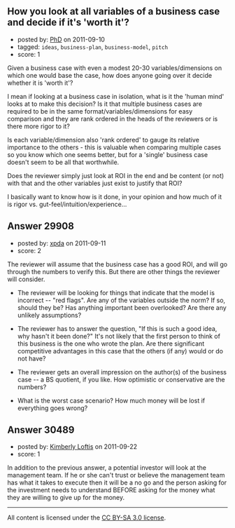 ## How you look at all variables of a business case and decide if it's 'worth it'?

- posted by: [PhD](https://stackexchange.com/users/-1/8167-phd) on 2011-09-10
- tagged: `ideas`, `business-plan`, `business-model`, `pitch`
- score: 1

Given a business case with even a modest 20-30 variables/dimensions on which one would base the case, how does anyone going over it decide whether it is 'worth it'?

I mean if looking at a business case in isolation, what is it the 'human mind' looks at to make this decision? Is it that multiple business cases are required to be in the same format/variables/dimensions for easy comparison and they are rank ordered in the heads of the reviewers or is there more rigor to it?

Is each variable/dimension also 'rank ordered' to gauge its relative importance to the others - this is valuable when comparing multiple cases so you know which one seems better, but for a 'single' business case doesn't seem to be all that worthwhile.

Does the reviewer simply just look at ROI in the end and be content (or not) with that and the other variables just exist to justify that ROI?

I basically want to know how is it done, in your opinion and how much of it is rigor vs. gut-feel/intuition/experience...

 


## Answer 29908

- posted by: [xpda](https://stackexchange.com/users/-1/13101-xpda) on 2011-09-11
- score: 2

The reviewer will assume that the business case has a good ROI, and will go through the numbers to verify this. But there are other things the reviewer will consider.

- The reviewer will be looking for things that indicate that the model is incorrect -- "red flags". Are any of the variables outside the norm? If so, should they be? Has anything important been overlooked? Are there any unlikely assumptions?

- The reviewer has to answer the question, "If this is such a good idea, why hasn't it been done?" It's not likely that the first person to think of this business is the one who wrote the plan. Are there significant competitive advantages in this case that the others (if any) would or do not have?

- The reviewer gets an overall impression on the author(s) of the business case -- a BS quotient, if you like. How optimistic or conservative are the numbers?

- What is the worst case scenario? How much money will be lost if everything goes wrong?




## Answer 30489

- posted by: [Kimberly Loftis](https://stackexchange.com/users/-1/13470-kimberly-loftis) on 2011-09-22
- score: 1

In addition to the previous answer, a potential investor will look at the management team. If he or she can't trust or believe the management team has what it takes to execute then it will be a no go and the person asking for the investment needs to understand BEFORE asking for the money what they are willing to give up for the money.  



---

All content is licensed under the [CC BY-SA 3.0 license](https://creativecommons.org/licenses/by-sa/3.0/).

